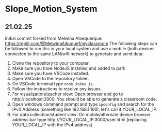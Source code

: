 # Slope_Motion_System

## 21.02.25 
Initial commit forked from Melwina Albequerque: https://replit.com/@MelwinaAlbuque1/myclassroom
The following steps can be followed to run this in your local system and use a mobile (both devices connected to the same LAN/wifi network) to generate and send data:
1. Clone the repository to your computer.
2. Make sure you have NodeJS installed and added to path.
3. Make sure you have VSCode installed.
4. Open VSCode to the repository folder.
6. On VSCode terminal type `node index.js`.
7. Follow the instructions to resolve any issues.
8. For visualization/teacher view: Open browser and go to http://localhost:3000. You should be able to generate a classroom code.
9. Open windows command prompt and type `ipconfig` and search for the IPv4 Address (something like 192.168.1.100), let's call it YOUR_LOCAL_IP.
10. For data collection/student view: On mobile/alternate device browser address bar type http://YOUR_LOCAL_IP:3000/user.html (replacing YOUR_LOCAL_IP with the IPv4 address).





